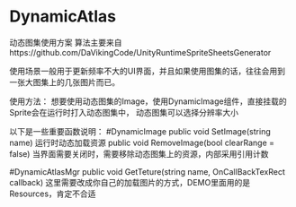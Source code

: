 # DynamicAtlas
动态图集使用方案
算法主要来自https://github.com/DaVikingCode/UnityRuntimeSpriteSheetsGenerator

使用场景一般用于更新频率不大的UI界面，并且如果使用图集的话，往往会用到一张大图集上的几张图片而已。

使用方法：
想要使用动态图集的Image，使用DynamicImage组件，直接挂载的Sprite会在运行时打入动态图集中，
动态图集可以选择分辨率大小

以下是一些重要函数说明：
#DynamicImage
  public void SetImage(string name)     运行时动态加载资源 
  public void RemoveImage(bool clearRange = false)    当界面需要关闭时，需要移除动态图集上的资源，内部采用引用计数
  

#DynamicAtlasMgr
  public void GetTeture(string name, OnCallBackTexRect callback)  这里需要改成你自己的加载图片的方式，DEMO里面用的是Resources，肯定不合适
